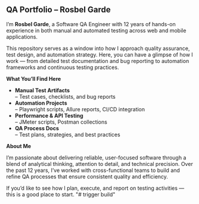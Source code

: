 <h2> <b>QA Portfolio – Rosbel Garde</b> </h2>

I’m <b>Rosbel Garde</b>, a Software QA Engineer with 12 years of hands-on experience in both manual and automated testing across web and mobile applications.

This repository serves as a window into how I approach quality assurance, test design, and automation strategy. Here, you can have a glimpse of how I work — from detailed test documentation and bug reporting to automation frameworks and continuous testing practices.

<b> What You’ll Find Here </b>
<ul>
<li> <b> Manual Test Artifacts</b> </li> – Test cases, checklists, and bug reports

<li><b>Automation Projects</b> </li>– Playwright scripts, Allure reports, CI/CD integration

<li><b>Performance & API Testing</b></li> – JMeter scripts, Postman collections

<li><b>QA Process Docs</b></li> – Test plans, strategies, and best practices
</ul>

<b>About Me</b>

I’m passionate about delivering reliable, user-focused software through a blend of analytical thinking, attention to detail, and technical precision. Over the past 12 years, I’ve worked with cross-functional teams to build and refine QA processes that ensure consistent quality and efficiency.

If you’d like to see how I plan, execute, and report on testing activities — this is a good place to start.
"# trigger build" 
